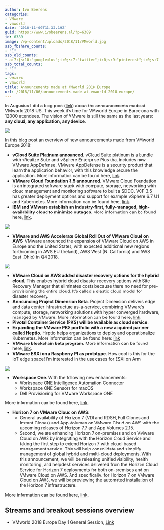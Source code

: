 ```yaml
---
author: Ivo Beerens
categories:
- VMware
- vmworld
date: "2018-11-06T12:33:19Z"
guid: https://www.ivobeerens.nl/?p=6389
id: 6389
image: /wp-content/uploads/2018/11/VMworld.jpg
ssb_fbshare_counts:
- "1"
ssb_old_counts:
- a:7:{s:10:"googleplus";i:0;s:7:"twitter";i:0;s:9:"pinterest";i:0;s:7:"fbshare";i:0;s:8:"linkedin";i:0;s:6:"reddit";i:0;s:6:"tumblr";i:0;}
ssb_total_counts:
- "1"
tags:
- VMware
- vmworld
title: Announcements made at VMworld 2018 Europe
url: /2018/11/06/announcements-made-at-vmworld-2018-europe/
---
```


In Augustus I did a blog post ([link](http://localhost/2018/08/27/whats-announced-at-vmworld-2018-us/)) about the announcements made at VMworld 2018 US. This week it’s time for VMworld Europe in Barcelona with 12000 attendees. The vision of VMware is still the same as the last years: **any cloud, any application, any device**.

[![](http://localhost/wp-content/uploads/2018/11/any-300x149.png)](http://localhost/wp-content/uploads/2018/11/any.png)

In this blog post an overview of new announcements made from VMworld Europe 2018:

- **vCloud Suite Platinum announced**. vCloud Suite platinum is a bundle with vRealize Suite and vSphere Enterprise Plus that includes now VMware AppDefense. VMware AppDefense is a security product that learn the application behavior, with this knowledge secure the application. More information can be found here, [link](https://blogs.vmware.com/management/2018/11/introducing-vmware-vcloud-suite-2018-platinum.html).
- **VMware Cloud Foundation 3.5 announced**. VMware Cloud Foundation is an integrated software stack with compute, storage, networking with cloud management and monitoring software to built a SDDC. VCF 3.5 has greater deployment options and support for example vSphere 6.7 U1 and Kubernetes. More information can be found here, [link](https://blogs.vmware.com/cloud-foundation/2018/11/06/announcing-vmware-cloud-foundation-3-5).
- **IBM and VMware establish an industry-first, fully-managed, high-availability cloud to minimize outages**. More information can be found here, [link](https://ir.vmware.com/overview/press-releases/press-release-details/2018/IBM-and-VMware-Advance-Partnership-to-Accelerate-Enterprise-Hybrid-Cloud-Adoption-and-Digital-Transformation/default.aspx).

[![](http://localhost/wp-content/uploads/2018/11/ibm-300x161.png)](http://localhost/wp-content/uploads/2018/11/ibm.png)

- **VMware and AWS Accelerate Global Roll Out of VMware Cloud on AWS**. VMware announced the expansion of VMware Cloud on AWS in Europe and the United States, with expected additional new regions forthcoming in AWS EU (Ireland), AWS West (N. California) and AWS East (Ohio) in Q4 2018.

[![](http://localhost/wp-content/uploads/2018/11/aws-300x161.png)](http://localhost/wp-content/uploads/2018/11/aws.png)

- **VMware Cloud on AWS added disaster recovery options for the hybrid cloud.** This enables hybrid cloud disaster recovery options with Site Recovery Manager that eliminates costs because there no need for pre-provisioning the entire cloud. It’s called a elastic cloud model for disaster recovery.
- **Announcing Project Dimension Beta**. Project Dimension delivers edge and data center infrastructure as-a-service, combining VMware’s compute, storage, networking solutions with hyper converged hardware, managed by VMware. More information can be found here, [link](https://ir.vmware.com/overview/press-releases/press-release-details/2018/IBM-and-VMware-Advance-Partnership-to-Accelerate-Enterprise-Hybrid-Cloud-Adoption-and-Digital-Transformation/default.aspx).
- **Pivotal Container Service (PKS) will be available as cloud service**.
- **Expanding the VMware PKS portfolio with a new acquired partner called Heptio**. Heptio helps organizations to deploy and operationalize Kubernetes. More information can be found here: [link](https://blogs.vmware.com/cloudnative/2018/11/06/welcome-heptio/)
- **VMware blockchain beta program**. More information can be found here, [link](https://ir.vmware.com/overview/press-releases/press-release-details/2018/IBM-and-VMware-Advance-Partnership-to-Accelerate-Enterprise-Hybrid-Cloud-Adoption-and-Digital-Transformation/default.aspx).
- **VMware ESXi on a Raspberry PI as prototype**. How cool is this for the IoT edge space! I’m interested in the use cases for ESXi on Arm.

[![](http://localhost/wp-content/uploads/2018/11/pi-225x300.jpg)](http://localhost/wp-content/uploads/2018/11/pi.jpg)

- **Workspace One.** With the following new enhancements: 
    - Workspace ONE Intelligence Automation Connector
    - Workspace ONE Sensors for macOS.
    - Dell Provisioning for VMware Workspace ONE

More information can be found here, [link](https://ir.vmware.com/overview/press-releases/press-release-details/2018/IBM-and-VMware-Advance-Partnership-to-Accelerate-Enterprise-Hybrid-Cloud-Adoption-and-Digital-Transformation/default.aspx).

- **Horizon 7 on VMware Cloud on AWS**: 
    - General availability of Horizon 7 (VDI and RDSH, Full Clones and Instant Clones) and App Volumes on VMware Cloud on AWS with the upcoming releases of Horizon 7.7 and App Volumes 2.15.
    - Second, we are enhancing Horizon 7 on-premises and on VMware Cloud on AWS by integrating with the Horizon Cloud Service and taking the first step to extend Horizon 7 with cloud-based management service. This will help consolidate and simplify management of global hybrid and multi-cloud deployments. With this announcement, we will be releasing unified visibility, health monitoring, and helpdesk services delivered from the Horizon Cloud Service for Horizon 7 deployments for both on-premises and on VMware Cloud on AWS. And specifically, for Horizon 7 on VMware Cloud on AWS, we will be previewing the automated installation of the Horizon 7 infrastructure.

More information can be found here, [link](https://ir.vmware.com/overview/press-releases/press-release-details/2018/IBM-and-VMware-Advance-Partnership-to-Accelerate-Enterprise-Hybrid-Cloud-Adoption-and-Digital-Transformation/default.aspx).

## **Streams and breakout sessions overview**

- VMworld 2018 Europe Day 1 General Session, [Link](https://youtu.be/PdKmdsMuNPM)
